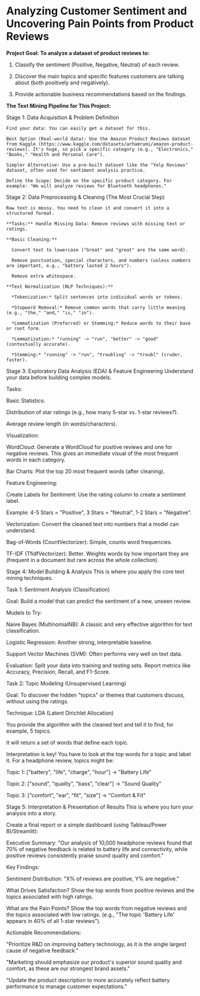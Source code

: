 # Analyzing Customer Sentiment and Uncovering Pain Points from Product Reviews

**Project Goal: To analyze a dataset of product reviews to:**

  1. Classify the sentiment (Positive, Negative, Neutral) of each review.
  
  2. Discover the main topics and specific features customers are talking about (both positively and negatively).
  
  3. Provide actionable business recommendations based on the findings.

**The Text Mining Pipeline for This Project:**

  Stage 1: Data Acquisition & Problem Definition
    
    Find your data: You can easily get a dataset for this.
    
    Best Option (Real-world data): Use the Amazon Product Reviews dataset from Kaggle (https://www.kaggle.com/datasets/arhamrumi/amazon-product-reviews). It's huge, so pick a specific category (e.g., "Electronics," "Books," "Health and Personal Care").
    
    Simpler Alternative: Use a pre-built dataset like the "Yelp Reviews" dataset, often used for sentiment analysis practice.
    
    Define the Scope: Decide on the specific product category. For example: "We will analyze reviews for Bluetooth headphones."

  Stage 2: Data Preprocessing & Cleaning (The Most Crucial Step)
  
    Raw text is messy. You need to clean it and convert it into a structured format.
    
    **Tasks:** Handle Missing Data: Remove reviews with missing text or ratings.
    
    **Basic Cleaning:**
    
      Convert text to lowercase ("Great" and "great" are the same word).
      
      Remove punctuation, special characters, and numbers (unless numbers are important, e.g., "battery lasted 2 hours").
      
      Remove extra whitespace.
    
    **Text Normalization (NLP Techniques):**
    
      *Tokenization:* Split sentences into individual words or tokens.
      
      *Stopword Removal:* Remove common words that carry little meaning (e.g., "the," "and," "is," "in").
      
      *Lemmatization (Preferred) or Stemming:* Reduce words to their base or root form.
      
      *Lemmatization:* "running" -> "run", "better" -> "good" (contextually accurate).
      
      *Stemming:* "running" -> "run", "troubling" -> "troubl" (cruder, faster).

Stage 3: Exploratory Data Analysis (EDA) & Feature Engineering
Understand your data before building complex models.

Tasks:

Basic Statistics:

Distribution of star ratings (e.g., how many 5-star vs. 1-star reviews?).

Average review length (in words/characters).

Visualization:

WordCloud: Generate a WordCloud for positive reviews and one for negative reviews. This gives an immediate visual of the most frequent words in each category.

Bar Charts: Plot the top 20 most frequent words (after cleaning).

Feature Engineering:

Create Labels for Sentiment: Use the rating column to create a sentiment label.

Example: 4-5 Stars = "Positive", 3 Stars = "Neutral", 1-2 Stars = "Negative".

Vectorization: Convert the cleaned text into numbers that a model can understand.

Bag-of-Words (CountVectorizer): Simple, counts word frequencies.

TF-IDF (TfidfVectorizer): Better. Weights words by how important they are (frequent in a document but rare across the whole collection).

Stage 4: Model Building & Analysis
This is where you apply the core text mining techniques.

Task 1: Sentiment Analysis (Classification)

Goal: Build a model that can predict the sentiment of a new, unseen review.

Models to Try:

Naive Bayes (MultinomialNB): A classic and very effective algorithm for text classification.

Logistic Regression: Another strong, interpretable baseline.

Support Vector Machines (SVM): Often performs very well on text data.

Evaluation: Split your data into training and testing sets. Report metrics like Accuracy, Precision, Recall, and F1-Score.

Task 2: Topic Modeling (Unsupervised Learning)

Goal: To discover the hidden "topics" or themes that customers discuss, without using the ratings.

Technique: LDA (Latent Dirichlet Allocation)

You provide the algorithm with the cleaned text and tell it to find, for example, 5 topics.

It will return a set of words that define each topic.

Interpretation is key! You have to look at the top words for a topic and label it. For a headphone review, topics might be:

Topic 1: ["battery", "life", "charge", "hour"] -> "Battery Life"

Topic 2: ["sound", "quality", "bass", "clear"] -> "Sound Quality"

Topic 3: ["comfort", "ear", "fit", "size"] -> "Comfort & Fit"

Stage 5: Interpretation & Presentation of Results
This is where you turn your analysis into a story.

Create a final report or a simple dashboard (using Tableau/Power BI/Streamlit):

Executive Summary: "Our analysis of 10,000 headphone reviews found that 70% of negative feedback is related to battery life and connectivity, while positive reviews consistently praise sound quality and comfort."

Key Findings:

Sentiment Distribution: "X% of reviews are positive, Y% are negative."

What Drives Satisfaction? Show the top words from positive reviews and the topics associated with high ratings.

What are the Pain Points? Show the top words from negative reviews and the topics associated with low ratings. (e.g., "The topic 'Battery Life' appears in 40% of all 1-star reviews").

Actionable Recommendations:

"Prioritize R&D on improving battery technology, as it is the single largest cause of negative feedback."

"Marketing should emphasize our product's superior sound quality and comfort, as these are our strongest brand assets."

"Update the product description to more accurately reflect battery performance to manage customer expectations."
